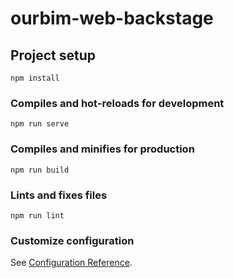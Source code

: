 <!--
 * @Author: zk
 * @Date: 2021-02-07 14:58:16
 * @LastEditors: zk
 * @LastEditTime: 2021-02-21 17:40:52
 * @description: 
-->
# ourbim-web-backstage

## Project setup
```
npm install
```

### Compiles and hot-reloads for development
```
npm run serve
```

### Compiles and minifies for production
```
npm run build
```

### Lints and fixes files
```
npm run lint
```

### Customize configuration
See [Configuration Reference](https://cli.vuejs.org/config/).
